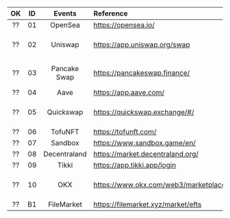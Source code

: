|  OK  |  ID  |    Events    | Reference                                | Chains | Methods | Events | HenryTest |
| :--: | :--: | :----------: | :--------------------------------------- | :----: | :-----: | :----: | :----: |
|  ??  |  01  |   OpenSea    | https://opensea.io/                      |        |         |        |        |
|  ??  |  02  |   Uniswap    | https://app.uniswap.org/swap             |        |         |        |    Swap polygon ->USDT   |
|  ??  |  03  | Pancake Swap | https://pancakeswap.finance/             |        |         |        |    Swap bnb-> Cake    |
|  ??  |  04  |     Aave     | https://app.aave.com/                    |        |         |        |        |
|  ??  |  05  |  Quickswap   | https://quickswap.exchange/#/            |        |         |        |   Swap Polygon -> USDT     |
|  ??  |  06  |   TofuNFT    | https://tofunft.com/                     |        |         |        |        |
|  ??  |  07  |   Sandbox    | https://www.sandbox.game/en/             |        |         |        |        |
|  ??  |  08  | Decentraland | https://market.decentraland.org/         |        |         |        |        |
|  ??  |  09  |    Tikki     | https://app.tikki.app/login              |        |         |        |   sign failed |
|  ??  |  10  |     OKX      | https://www.okx.com/web3/marketplace/nft |        |         |        |   Bought Polygon NFT     |
|  ??  |  B1  |  FileMarket  | https://filemarket.xyz/market/efts       |        |         |        |        |
